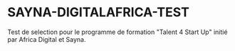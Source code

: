 # SAYNA-DIGITALAFRICA-TEST

Test de selection pour le programme de formation "Talent 4 Start Up" initié par Africa Digital et Sayna.

